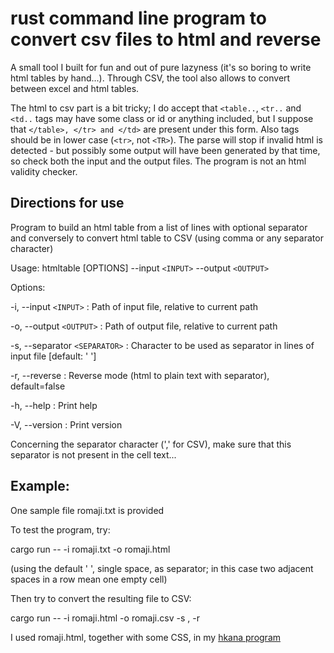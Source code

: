# rust command line program to convert csv files to html and reverse

A small tool I built for fun and out of pure lazyness (it's so boring to write html tables by hand...).
Through CSV, the tool also allows to convert between excel and html tables.

The html to csv part is a bit tricky; I do accept that `<table..`, `<tr..` and `<td..` tags may have some class or id or anything included, but I suppose that `</table>, </tr> and </td>` are present under this form. Also tags should be in lower case (`<tr>`, not `<TR>`). The parse will stop if invalid html is detected - but possibly some output will have been generated by that time, so check both the input and the output files. The program is not an html validity checker.

## Directions for use
Program to build an html table from a list of lines with optional separator and conversely to convert html table to CSV (using comma or any separator character)

Usage: htmltable [OPTIONS] --input `<INPUT>` --output `<OUTPUT>`

Options:

  -i, --input `<INPUT>`        : Path of input file, relative to current path

  -o, --output `<OUTPUT>`        : Path of output file, relative to current path

  -s, --separator `<SEPARATOR>`  : Character to be used as separator in lines of input file [default: ' ']

  -r, --reverse                : Reverse mode (html to plain text with separator), default=false

  -h, --help                   : Print help

  -V, --version                : Print version

Concerning the separator character (',' for CSV), make sure that this separator is not present in the cell text...


## Example:
One sample file romaji.txt is provided

To test the program, try:

cargo run -- -i romaji.txt -o romaji.html

(using the default ' ', single space, as separator; in this case two adjacent spaces in a row mean one empty cell)


Then try to convert the resulting file to CSV:

cargo run -- -i romaji.html -o romaji.csv -s , -r

I used romaji.html, together with some CSS, in my [hkana program](https://eludev.fr/hkana/)

